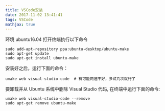 ```yaml
---
title: VSCode安装
date: 2017-11-02 13:41:41
tags: VSCode
mathjax: true
---
```

环境 ubuntu16.04
打开终端执行以下命令
``` shell
sudo add-apt-repository ppa:ubuntu-desktop/ubuntu-make
sudo apt-get update
sudo apt-get install ubuntu-make
```
安装好之后，运行下面的命令：
```
umake web visual-studio-code  # 有可能网速不好，多试几次就行了
```
要卸载并从 Ubuntu 系统中删除 Visual Studio 代码, 在终端中运行下面的命令:
```
umake web visual-studio-code --remove
sudo apt-get remove ubuntu-make
```

